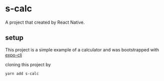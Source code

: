 # s-calc
A project that created by React Native.
## setup
This project is a simple example of a calculator and was bootstrapped with [expo-cli](https://github.com/expo/expo-cli)

cloning this project by

```
yarn add s-calc
```
